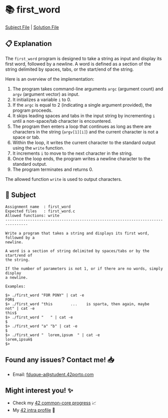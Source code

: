 # :books: first_word

[Subject File](./subject.en.txt) | [Solution File](./first_word.c)

## :clipboard: Explanation

The `first_word` program is designed to take a string as input and display its first word, followed by a newline. A word is defined as a section of the string delimited by spaces, tabs, or the start/end of the string.

Here is an overview of the implementation:

1. The program takes command-line arguments `argc` (argument count) and `argv` (argument vector) as input.
2. It initializes a variable `i` to 0.
3. If the `argc` is equal to 2 (indicating a single argument provided), the program proceeds.
4. It skips leading spaces and tabs in the input string by incrementing `i` until a non-space/tab character is encountered.
5. The program then enters a loop that continues as long as there are characters in the string (`argv[1][i]`) and the current character is not a space or tab.
6. Within the loop, it writes the current character to the standard output using the `write` function.
7. It increments `i` to move to the next character in the string.
8. Once the loop ends, the program writes a newline character to the standard output.
9. The program terminates and returns 0.

The allowed function `write` is used to output characters.

## :pencil: Subject

```
Assignment name  : first_word
Expected files   : first_word.c
Allowed functions: write
--------------------------------------------------------------------------------

Write a program that takes a string and displays its first word, followed by a
newline.

A word is a section of string delimited by spaces/tabs or by the start/end of
the string.

If the number of parameters is not 1, or if there are no words, simply display
a newline.

Examples:

$> ./first_word "FOR PONY" | cat -e
FOR$
$> ./first_word "this        ...    is sparta, then again, maybe    not" | cat -e
this$
$> ./first_word "   " | cat -e
$
$> ./first_word "a" "b" | cat -e
$
$> ./first_word "  lorem,ipsum  " | cat -e
lorem,ipsum$
$>
```

## Found any issues? Contact me! 📥

- Email: fduque-a@student.42porto.com

## Might interest you! :sparkles:

- Check my [42 common-core progress](https://github.com/fduquea/42cursus) :chart_with_upwards_trend:
- My [42 intra profile](https://profile.intra.42.fr/users/fduque-a) :bust_in_silhouette:
